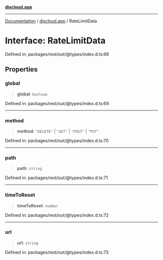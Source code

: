 [**discloud.app**](../README.md)

***

[Documentation](../../packages.md) / [discloud.app](../README.md) / RateLimitData

# Interface: RateLimitData

Defined in: packages/rest/out/@types/index.d.ts:68

## Properties

### global

> **global**: `boolean`

Defined in: packages/rest/out/@types/index.d.ts:69

***

### method

> **method**: `"DELETE"` \| `"GET"` \| `"POST"` \| `"PUT"`

Defined in: packages/rest/out/@types/index.d.ts:70

***

### path

> **path**: `string`

Defined in: packages/rest/out/@types/index.d.ts:71

***

### timeToReset

> **timeToReset**: `number`

Defined in: packages/rest/out/@types/index.d.ts:72

***

### url

> **url**: `string`

Defined in: packages/rest/out/@types/index.d.ts:73
